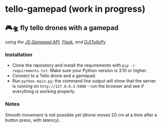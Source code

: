 # tello-gamepad (work in progress)
## 🎮🛸 fly tello drones with a gamepad

*using the [JS Gamepad API](https://developer.mozilla.org/en-US/docs/Web/API/Gamepad_API/Using_the_Gamepad_API), [Flask](https://flask.palletsprojects.com/en/2.1.x/), and [DJITelloPy](https://github.com/damiafuentes/DJITelloPy/)*

### Installation
- Clone the repository and install the requirements with `pip -r requirements.txt`. Make sure your Python version is 3.10 or higher.
- Connect to a Tello drone and a gamepad.
- Run `python main.py`; the command line output will show that the server is running on `http://127.0.0.1:5000` - run the browser and see if everything is working properly.

### Notes
Smooth movement is not possible yet (drone moves 20 cm at a time after a button press, with latency). 